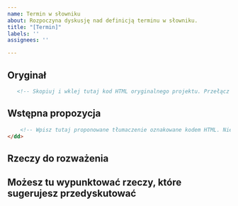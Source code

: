 ```yaml
---
name: Termin w słowniku
about: Rozpoczyna dyskusję nad definicją terminu w słowniku.
title: "[Termin]"
labels: ''
assignees: ''

---
```


## Oryginał
````html
   <!-- Skopiuj i wklej tutaj kod HTML oryginalnego projektu. Przełącz się na gałąź main. Projekty nowych kryteriów znajdziesz w katalogu guidelines/terms/22/ -->
````
## Wstępna propozycja 
````html
    <!-- Wpisz tutaj proponowane tłumaczenie oznakowane kodem HTML. Nie zapomnij objąć  znacznikami terminów, które są objaśniane w słowniku. Wpisz je w takiej formie gramatycznej, jakiej wymaga kontekst, np.: <a>terminem słownikowym</a>. Opis struktury plików kryteriów sukcesu jest w Przeczytaj mnie na stronie głównej (README.md)  --> 
</dd>
````
## Rzeczy do rozważenia
Możesz tu wypunktować rzeczy, które sugerujesz przedyskutować
-----
